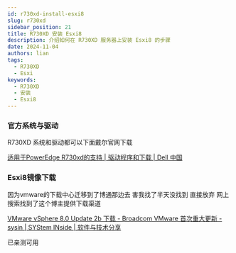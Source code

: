 ```yaml
---
id: r730xd-install-esxi8
slug: r730xd
sidebar_position: 21
title: R730XD 安装 Esxi8
description: 介绍如何在 R730XD 服务器上安装 Esxi8 的步骤
date: 2024-11-04
authors: lian
tags: 
  - R730XD
  - Esxi
keywords: 
  - R730XD
  - 安装
  - Esxi8
---
```


### 官方系统与驱动

R730XD 系统和驱动都可以下面戴尔官网下载

[适用于PowerEdge R730xd的支持 | 驱动程序和下载 | Dell 中国](https://www.dell.com/support/home/zh-cn/product-support/product/poweredge-r730xd/drivers)

### Esxi8镜像下载

因为vmware的下载中心迁移到了博通那边去 害我找了半天没找到 直接放弃 网上搜索找到了这个博主提供下载渠道

[VMware vSphere 8.0 Update 2b 下载 - Broadcom VMware 首次重大更新 - sysin | SYStem INside | 软件与技术分享](https://sysin.org/blog/vmware-vsphere-8-u2/#适用于传统和新一代应用的企业级工作负载平台-2)

已亲测可用